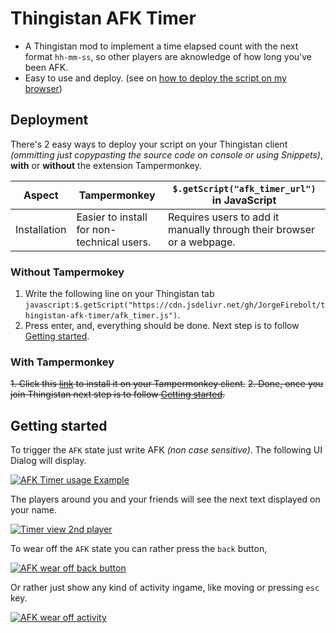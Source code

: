 # Thingistan AFK Timer

- A Thingistan mod to implement a time elapsed count with the next format `hh-mm-ss`, so other players are aknowledge of how long you've been AFK.
- Easy to use and deploy. (see on [how to deploy the script on my browser](./#deployment))

## Deployment

There's 2 easy ways to deploy your script on your Thingistan client _(ommitting just copypasting the source code on console or using Snippets)_, **with** or **without** the extension Tampermonkey.

| Aspect                 | Tampermonkey                                | `$.getScript("afk_timer_url")` in JavaScript           |
|------------------------|--------------------------------------------|----------------------------------------------|
| Installation           | Easier to install for non-technical users.  | Requires users to add it manually through their browser or a webpage.     |

### Without Tampermokey

1. Write the following line on your Thingistan tab `javascript:$.getScript("https://cdn.jsdelivr.net/gh/JorgeFirebolt/thingistan-afk-timer/afk_timer.js")`.
2. Press enter, and, everything should be done. Next step is to follow [Getting started](./#getting-started).

### With Tampermonkey

~~1. Click this [link](https://greasyfork.org/en/scripts/476980-afk-timer) to install it on your Tampermonkey client.~~
~~2. Done, once you join Thingistan next step is to follow [Getting started](./#getting-started).~~

## Getting started

To trigger the `AFK` state just write AFK _(non case sensitive)_. The following UI Dialog will display.

[![AFK Timer usage Example](https://i.gyazo.com/3ec7aaff5c7f01261eb6910a1e5b35f7.gif)](https://gyazo.com/3ec7aaff5c7f01261eb6910a1e5b35f7)

The players around you and your friends will see the next text displayed on your name.

[![Timer view 2nd player](https://i.gyazo.com/db571e0c4633340029d3e79b0b03acdb.gif)](https://gyazo.com/db571e0c4633340029d3e79b0b03acdb)

To wear off the `AFK` state you can rather press the `back` button,

[![AFK wear off back button](https://i.gyazo.com/3aae4c20ef0cce23b8c491284abb53aa.gif)](https://gyazo.com/3aae4c20ef0cce23b8c491284abb53aa)

Or rather just show any kind of activity ingame, like moving or pressing `esc` key.

[![AFK wear off activity](https://i.gyazo.com/4f213430312fd7f93b515cfb0af4eaf7.gif)](https://gyazo.com/4f213430312fd7f93b515cfb0af4eaf7)
